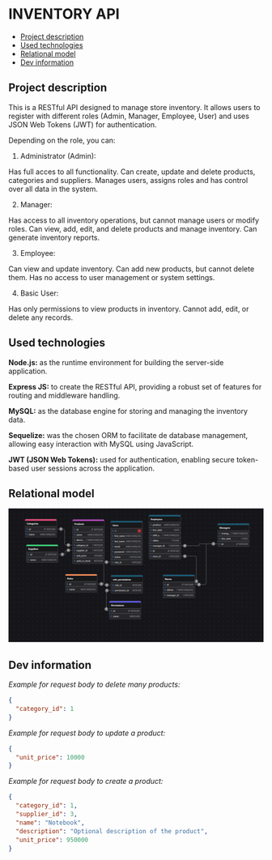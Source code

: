 # INVENTORY API <!-- omit in toc -->
- [Project description](#project-description)
- [Used technologies](#used-technologies)
- [Relational model](#relational-model)
- [Dev information](#dev-information)

## Project description

This is a RESTful API designed to manage store inventory. It allows users to register with different roles (Admin, Manager, Employee, User) and uses JSON Web Tokens (JWT) for authentication.
    
Depending on the role, you can:
   1. Administrator (Admin):

Has full acces to all functionality. Can create, update and delete products, categories and suppliers.
Manages users, assigns roles and has control over all data in the system.

   2. Manager:

Has access to all inventory operations, but cannot manage users or modify roles.
Can view, add, edit, and delete products and manage inventory.
Can generate inventory reports. 

   3. Employee:

Can view and update inventory.
Can add new products, but cannot delete them.
Has no access to user management or system settings.

   4. Basic User:

Has only permissions to view products in inventory.
Cannot add, edit, or delete any records.

## Used technologies
**Node.js:**  as the runtime environment for building the server-side application.

**Express JS:** to create the RESTful API, providing a robust set of features for routing and middleware handling.

**MySQL:** as the database engine for storing and managing the inventory data.

**Sequelize:** was the chosen ORM to facilitate de database management, allowing easy interaction with MySQL using JavaScript.

**JWT (JSON Web Tokens):** used for authentication, enabling secure token-based user sessions across the application.

## Relational model

![Relational Model](./img/inventory_api_relational_model.png)

## Dev information

*Example for request body to delete many products:*

```json
{
  "category_id": 1
}

```

*Example for request body to update a product:*

```json
{
  "unit_price": 10000
}

```

*Example for request body to create a product:*

```json
{
  "category_id": 1,
  "supplier_id": 3,
  "name": "Notebook",
  "description": "Optional description of the product",
  "unit_price": 950000
}
```